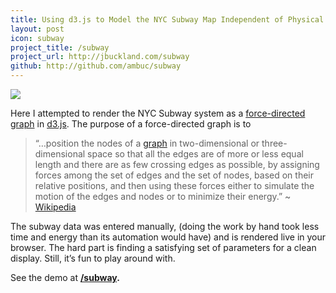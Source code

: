 ```yaml
---
title: Using d3.js to Model the NYC Subway Map Independent of Physical Geometry
layout: post
icon: subway
project_title: /subway
project_url: http://jbuckland.com/subway
github: http://github.com/ambuc/subway
---
```


[<img src="/images/subway_thumbnail.png">](/subway)

Here I attempted to render the NYC Subway system as a [force-directed graph](http://en.wikipedia.org/wiki/Force-directed_graph_drawing) in [d3.js](http://d3js.org/). The purpose of a force-directed graph is to

>“…position the nodes of a [graph](http://en.wikipedia.org/wiki/Graph_(mathematics)) in two-dimensional or three-dimensional space so that all the edges are of more or less equal length and there are as few crossing edges as possible, by assigning forces among the set of edges and the set of nodes, based on their relative positions, and then using these forces either to simulate the motion of the edges and nodes or to minimize their energy.” ~ [Wikipedia](http://en.wikipedia.org/wiki/Force-directed_graph_drawing)

The subway data was entered manually, (doing the work by hand took less time and energy than its automation would have) and is rendered live in your browser. The hard part is finding a satisfying set of parameters for a clean display. Still, it’s fun to play around with.

See the demo at **[/subway](/subway/).**
